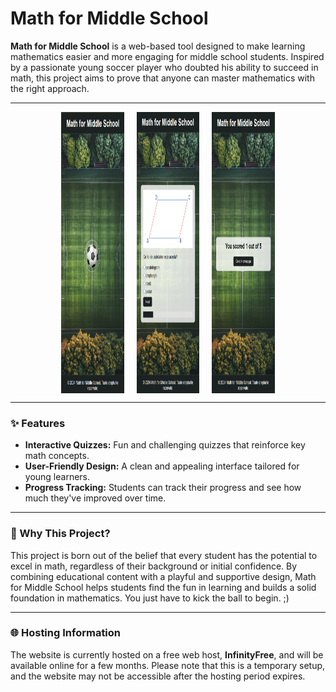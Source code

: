 # Math for Middle School

**Math for Middle School** is a web-based tool designed to make learning mathematics easier and more engaging for middle school students. Inspired by a passionate young soccer player who doubted his ability to succeed in math, this project aims to prove that anyone can master mathematics with the right approach.

---

<div style="display: flex; justify-content: center; align-items: center; gap: 20px; margin: 0 auto; max-width: 80%;">
    <img src="app_math1.png" alt="MathForMiddleSchool" height="450" style="width: 25%;">
    <img src="app_math2.png" alt="MathForMiddleSchool" height="450" style="width: 25%;">
    <img src="app_math3.png" alt="MathForMiddleSchool" height="450" style="width: 25%;">
</div>


---

### ✨ Features
- **Interactive Quizzes:** Fun and challenging quizzes that reinforce key math concepts.
- **User-Friendly Design:** A clean and appealing interface tailored for young learners.
- **Progress Tracking:** Students can track their progress and see how much they've improved over time.

---

### 🎯 Why This Project?
This project is born out of the belief that every student has the potential to excel in math, regardless of their background or initial confidence. By combining educational content with a playful and supportive design, Math for Middle School helps students find the fun in learning and builds a solid foundation in mathematics. You just have to kick the ball to begin. ;)

---

### 🌐 Hosting Information
The website is currently hosted on a free web host, **InfinityFree**, and will be available online for a few months. Please note that this is a temporary setup, and the website may not be accessible after the hosting period expires.
